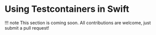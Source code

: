 # Using Testcontainers in Swift

!!! note
    This section is coming soon.
    All contributions are welcome, just submit a pull request!
